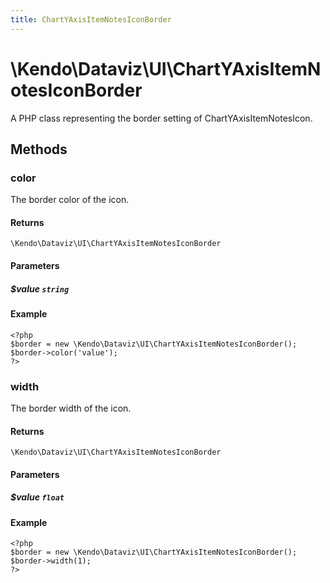 ```yaml
---
title: ChartYAxisItemNotesIconBorder
---
```


# \Kendo\Dataviz\UI\ChartYAxisItemNotesIconBorder

A PHP class representing the border setting of ChartYAxisItemNotesIcon.


## Methods

### color
The border color of the icon.

#### Returns
`\Kendo\Dataviz\UI\ChartYAxisItemNotesIconBorder`

#### Parameters

##### $value `string`



#### Example 
    <?php
    $border = new \Kendo\Dataviz\UI\ChartYAxisItemNotesIconBorder();
    $border->color('value');
    ?>

### width
The border width of the icon.

#### Returns
`\Kendo\Dataviz\UI\ChartYAxisItemNotesIconBorder`

#### Parameters

##### $value `float`



#### Example 
    <?php
    $border = new \Kendo\Dataviz\UI\ChartYAxisItemNotesIconBorder();
    $border->width(1);
    ?>

